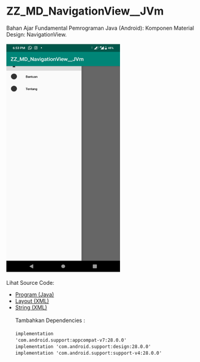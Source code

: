 # ZZ_MD_NavigationView__JVm
Bahan Ajar Fundamental Pemrograman Java (Android): Komponen Material Design: NavigationView.<br><br>
<img src="https://github.com/RizkyKhapidsyah/ZZ_MD_NavigationView__JVm/blob/master/app/rslts/Screenshot_20200508-185357.png" height=600px width=300px><br><br>
Lihat Source Code:<br>
- <a href="https://github.com/RizkyKhapidsyah/ZZ_MD_NavigationView__JVm/blob/master/app/src/main/java/com/rk/md_nv/MainActivity.java">Program (Java)</a><br>
- <a href="https://github.com/RizkyKhapidsyah/ZZ_MD_NavigationView__JVm/tree/master/app/src/main/res/layout">Layout (XML)</a><br>
- <a href="https://github.com/RizkyKhapidsyah/ZZ_MD_NavigationView__JVm/blob/master/app/src/main/res/values/strings.xml">String (XML)</a><br><br>
Tambahkan Dependencies :<br><br>
<code>implementation 'com.android.support:appcompat-v7:28.0.0'</code><br>
<code>implementation 'com.android.support:design:28.0.0'</code><br>
<code>implementation 'com.android.support:support-v4:28.0.0'</code>
